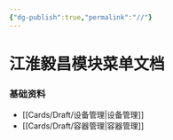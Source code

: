 ```yaml
---
{"dg-publish":true,"permalink":"//"}
---
```



# 江淮毅昌模块菜单文档

### 基础资料

- [[Cards/Draft/设备管理\|设备管理]]
- [[Cards/Draft/容器管理\|容器管理]]